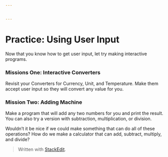```yaml
---


---
```


<h1 id="practice-using-user-input">Practice: Using User Input</h1>
<p>Now that you know how to get user input, let try making interactive programs.</p>
<h3 id="missions-one-interactive-converters">Missions One: Interactive Converters</h3>
<p>Revisit your Converters for Currency, Unit, and Temperature. Make them accept user input so they will convert any value for you.</p>
<h3 id="mission-two-adding-machine">Mission Two: Adding Machine</h3>
<p>Make a program that will add any two numbers for you and print the result. You can also try a version with subtraction, multiplication, or division.</p>
<p>Wouldn’t it be nice if we could make something that can do all of these operations? How do we make a calculator that can add, subtract, multiply, and divide?</p>
<blockquote>
<p>Written with <a href="https://stackedit.io/">StackEdit</a>.</p>
</blockquote>

